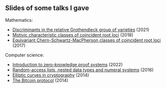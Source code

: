 
Slides of some talks I gave
---------------------------

Mathematics:

* [Discriminants in the relative Grothendieck group of varieties](mathematics/grothendieck_2021.pdf) (2021)
* [Motivic characteristic classes of coincident root loci](mathematics/motivic_2018.pdf) (2018)
* [Equivariant Chern-Schwartz-MacPherson classes of coincident root loci](mathematics/csm_2017.pdf) (2017)

Computer science:

* [Introduction to zero-knowledge proof systems](computer_science/zk_proofs_intro_2022.pdf) (2022)
* [Random-access lists, nested data types and numeral systems](computer_science/leipzig_2016.pdf) (2016)
* [Elliptic curves in cryptography](computer_science/elliptic_curve_crypto_2014.pdf) (2014)
* [The Bitcoin protocol](computer_science/bitcoin_protocol_2014.pdf) (2014)

